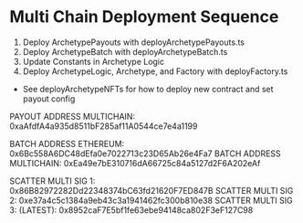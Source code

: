 # Multi Chain Deployment Sequence

1. Deploy ArchetypePayouts with deployArchetypePayouts.ts
2. Deploy ArchetypeBatch with deployArchetypeBatch.ts
3. Update Constants in Archetype Logic
4. Deploy ArchetypeLogic, Archetype, and Factory with deployFactory.ts

- See deployArchetypeNFTs for how to deploy new contract and set payout config

PAYOUT ADDRESS MULTICHAIN: 0xaAfdfA4a935d8511bF285af11A0544ce7e4a1199

BATCH ADDRESS ETHEREUM: 0x6Bc558A6DC48dEfa0e7022713c23D65Ab26e4Fa7
BATCH ADDRESS MULTICHAIN: 0xEa49e7bE310716dA66725c84a5127d2F6A202eAf

SCATTER MULTI SIG 1: 0x86B82972282Dd22348374bC63fd21620F7ED847B
SCATTER MULTI SIG 2: 0xe37a4c5c1384a9eb43c3a1941462fc300b810e38
SCATTER MULTI SIG 3: (LATEST): 0x8952caF7E5bf1fe63ebe94148ca802F3eF127C98